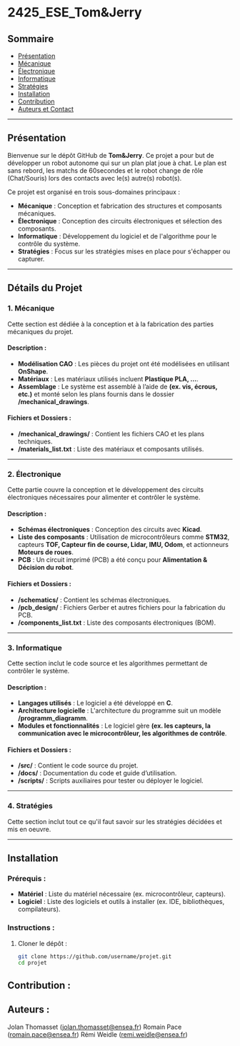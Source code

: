 # 2425_ESE_Tom&Jerry

## Sommaire
- [Présentation](##présentation)
- [Mécanique](###mécanique)
- [Électronique](###électronique)
- [Informatique](###informatique)
- [Stratégies](###stratégies)
- [Installation](#installation)
- [Contribution](#contribution)
- [Auteurs et Contact](#auteurs-et-contact)

---

## Présentation

Bienvenue sur le dépôt GitHub de **Tom&Jerry**. Ce projet a pour but de développer un robot autonome qui sur un plan plat joue à chat. Le plan est sans rebord, les matchs de 60secondes et le robot change de rôle (Chat/Souris) lors des contacts avec le(s) autre(s) robot(s).

Ce projet est organisé en trois sous-domaines principaux :
- **Mécanique** : Conception et fabrication des structures et composants mécaniques.
- **Électronique** : Conception des circuits électroniques et sélection des composants.
- **Informatique** : Développement du logiciel et de l'algorithme pour le contrôle du système.
- **Stratégies** : Focus sur les stratégies mises en place pour s'échapper ou capturer.

---

## Détails du Projet

### 1. Mécanique
Cette section est dédiée à la conception et à la fabrication des parties mécaniques du projet. 

#### Description :
- **Modélisation CAO** : Les pièces du projet ont été modélisées en utilisant **OnShape**.
- **Matériaux** : Les matériaux utilisés incluent **Plastique PLA, ...**.
- **Assemblage** : Le système est assemblé à l’aide de **(ex. vis, écrous, etc.)** et monté selon les plans fournis dans le dossier **/mechanical_drawings**.

#### Fichiers et Dossiers :
- **/mechanical_drawings/** : Contient les fichiers CAO et les plans techniques.
- **/materials_list.txt** : Liste des matériaux et composants utilisés.

---

### 2. Électronique
Cette partie couvre la conception et le développement des circuits électroniques nécessaires pour alimenter et contrôler le système.

#### Description :
- **Schémas électroniques** : Conception des circuits avec **Kicad**.
- **Liste des composants** : Utilisation de microcontrôleurs comme **STM32**, capteurs **TOF, Capteur fin de course, Lidar, IMU, Odom**, et actionneurs **Moteurs de roues**.
- **PCB** : Un circuit imprimé (PCB) a été conçu pour **Alimentation & Décision du robot**.

#### Fichiers et Dossiers :
- **/schematics/** : Contient les schémas électroniques.
- **/pcb_design/** : Fichiers Gerber et autres fichiers pour la fabrication du PCB.
- **/components_list.txt** : Liste des composants électroniques (BOM).

---

### 3. Informatique
Cette section inclut le code source et les algorithmes permettant de contrôler le système.

#### Description :
- **Langages utilisés** : Le logiciel a été développé en **C**.
- **Architecture logicielle** : L'architecture du programme suit un modèle **/programm_diagramm**.
- **Modules et fonctionnalités** : Le logiciel gère **(ex. les capteurs, la communication avec le microcontrôleur, les algorithmes de contrôle**.

#### Fichiers et Dossiers :
- **/src/** : Contient le code source du projet.
- **/docs/** : Documentation du code et guide d’utilisation.
- **/scripts/** : Scripts auxiliaires pour tester ou déployer le logiciel.

---

### 4. Stratégies
Cette section inclut tout ce qu'il faut savoir sur les stratégies décidées et mis en oeuvre.

---

## Installation

### Prérequis :
- **Matériel** : Liste du matériel nécessaire (ex. microcontrôleur, capteurs).
- **Logiciel** : Liste des logiciels et outils à installer (ex. IDE, bibliothèques, compilateurs).

### Instructions :
1. Cloner le dépôt : 
   ```bash
   git clone https://github.com/username/projet.git
   cd projet
   
## Contribution :

## Auteurs : 
Jolan Thomasset (jolan.thomasset@ensea.fr)
Romain Pace   (romain.pace@ensea.fr)
Rémi Weidle   (remi.weidle@ensea.fr)

